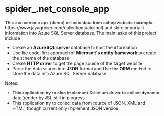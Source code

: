 <h1> spider_.net_console_app </h1>
<p>This .net concole app (demo) collects data from eshop website (example: https://www.jayagrocer.com/collections/alcohol) and store important information into Azure SQL Server database. The main tasks of this project include</p>
<ul>
    <li>Create an <b>Azure SQL server</b> database to host the information</li>
    <li>Use the code-first approach of <b>Microsoft's entity framework</b> to create the schema of the database</li>
    <li>Create <b>HTTP driver</b> to get the page source of the target website</li>
    <li>Parse the data source into <b>JSON</b> format and Use the <b>ORM</b> method to store the data into Azure SQL Server database</li>
</ul>
<p>Notes:</p>
<ul>
    <li>This application try to also implement Selenium driver to collect dynamic data (render by JS), still in progress</li>
    <li>This application try to collect data from source of JSON, XML and HTML, though current only implement JSON version</li>
</ul>
